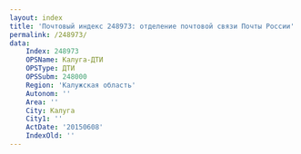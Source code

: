 ```yaml
---
layout: index
title: 'Почтовый индекс 248973: отделение почтовой связи Почты России'
permalink: /248973/
data:
    Index: 248973
    OPSName: Калуга-ДТИ
    OPSType: ДТИ
    OPSSubm: 248000
    Region: 'Калужская область'
    Autonom: ''
    Area: ''
    City: Калуга
    City1: ''
    ActDate: '20150608'
    IndexOld: ''
---
```

